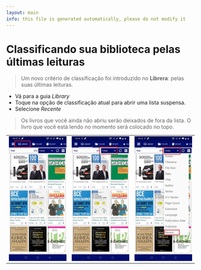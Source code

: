 ```yaml
---
layout: main
info: this file is generated automatically, please do not modify it
---
```


# Classificando sua biblioteca pelas últimas leituras

> Um novo critério de classificação foi introduzido no **Librera**: pelas suas últimas leituras.

* Vá para a guia _Library_
* Toque na opção de classificação atual para abrir uma lista suspensa.
* Selecione _Recente_

> Os livros que você ainda não abriu serão deixados de fora da lista. O livro que você está lendo no momento será colocado no topo.

||||
|-|-|-|
|![](1.jpg)|![](2.jpg)|![](3.jpg)|
